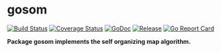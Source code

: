 # gosom

[![Build Status](https://travis-ci.org/256dpi/gosom.svg?branch=master)](https://travis-ci.org/256dpi/gosom)
[![Coverage Status](https://coveralls.io/repos/github/256dpi/gosom/badge.svg?branch=master)](https://coveralls.io/github/256dpi/gosom?branch=master)
[![GoDoc](https://godoc.org/github.com/256dpi/gosom?status.svg)](http://godoc.org/github.com/256dpi/gosom)
[![Release](https://img.shields.io/github/release/256dpi/gosom.svg)](https://github.com/256dpi/gosom/releases)
[![Go Report Card](https://goreportcard.com/badge/256dpi/gosom)](https://goreportcard.com/report/256dpi/gosom)

**Package gosom implements the self organizing map algorithm.**
